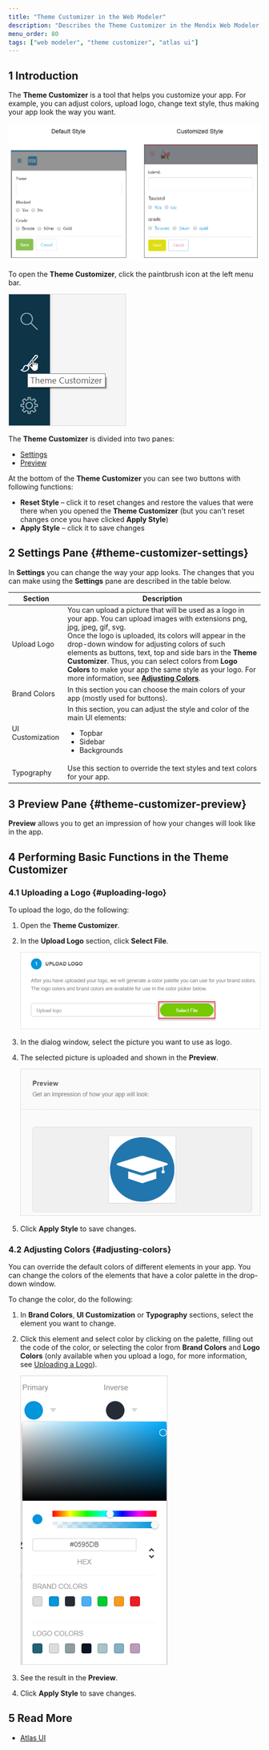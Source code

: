 ```yaml
---
title: "Theme Customizer in the Web Modeler"
description: "Describes the Theme Customizer in the Mendix Web Modeler."
menu_order: 80
tags: ["web modeler", "theme customizer", "atlas ui"]
---
```


## 1 Introduction 

The **Theme Customizer** is a tool that helps you customize your app. For example, you can adjust colors, upload logo, change text style, thus making your app look the way you want.

![Default Style vs. Customized Style](attachments/theme-customizer-wm/wm-default-vs-customized.png)

To open the **Theme Customizer**, click the paintbrush icon at the left menu bar. 

![Theme Customizer Icon](attachments/theme-customizer-wm/wm-theme-customizer-icon.png)

The **Theme Customizer** is divided into two panes:

* [Settings](#theme-customizer-settings) 
* [Preview](#theme-customizer-preview)

At the bottom of the **Theme Customizer** you can see two buttons with following functions: 

* **Reset Style** – click it to reset changes and restore the values that were there when you opened the **Theme Customizer** (but you can't reset changes once you have clicked **Apply Style**)
* **Apply Style** – click it to save changes

## 2 Settings Pane {#theme-customizer-settings}

In **Settings** you can change the way your app looks. The changes that you can make using the **Settings** pane are described in the table below. 

| Section          | Description                                                  |
| ---------------- | ------------------------------------------------------------ |
| Upload Logo      | You can upload a picture that will be used as a logo in your app. You can upload  images with extensions png, jpg, jpeg, gif, svg. <br />Once the logo is uploaded, its colors will appear in the drop-down window for adjusting colors of such elements as buttons, text, top and side bars in the **Theme Customizer**. Thus, you can select colors from **Logo Colors** to make your app the same style as your logo. For more information, see [**Adjusting Colors**](#adjusting-colors). |
| Brand Colors     | In this section you can choose the main colors of your app (mostly used for buttons). |
| UI Customization | In this section, you can adjust the style and color of the main UI elements: <ul><li>Topbar</li><li>Sidebar</li><li>Backgrounds</li></ul> |
| Typography       | Use this section to override the text styles and text colors for your app. |

## 3 Preview Pane {#theme-customizer-preview}

**Preview** allows you to get an impression of how your changes will look like in the app. 

## 4 Performing Basic Functions in the Theme Customizer

### 4.1 Uploading a Logo {#uploading-logo}

To upload the logo, do the following: 

1. Open the **Theme Customizer**.
2.  In the **Upload Logo** section, click **Select File**.  

    ![Uploading Your Logo](attachments/theme-customizer-wm/wm-upload-logo.png)

3. In the dialog window, select the picture you want to use as logo.
4.  The selected picture is uploaded and shown in the **Preview**. 

    ![Previewing Your Logo](attachments/theme-customizer-wm/wm-logo-preview.png)

5. Click **Apply Style** to save changes.

### 4.2 Adjusting Colors {#adjusting-colors}

You can override the default colors of different elements in your app. You can change the colors of the elements that have a color palette in the drop-down window. 

To change the color, do the following:

1. In **Brand Colors**, **UI Customization** or **Typography** sections, select the element you want to change.
2.  Click this element and select color by clicking on the palette, filling out the code of the color, or selecting the color from **Brand Colors** and **Logo Colors** (only available when you upload a logo, for more information, see [Uploading a Logo](#uploading-logo)).

    ![Brand Colors and Logo Colors](attachments/theme-customizer-wm/wm-adjusting-color.png)

3. See the result in the **Preview**.
4. Click **Apply Style** to save changes. 

## 5 Read More

* [Atlas UI](../../howto/atlasui/)
